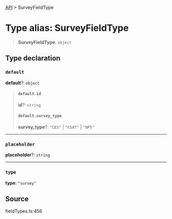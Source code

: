 [API](../index.md) > SurveyFieldType

# Type alias: SurveyFieldType

> **SurveyFieldType**: `object`

## Type declaration

### `default`

**default**?: `object`

> #### `default.id`
>
> **id**?: `string`
>
> #### `default.survey_type`
>
> **survey\_type**?: `"CES"` \| `"CSAT"` \| `"NPS"`
>
>

***

### `placeholder`

**placeholder**?: `string`

***

### `type`

**type**: `"survey"`

## Source

fieldTypes.ts:456
